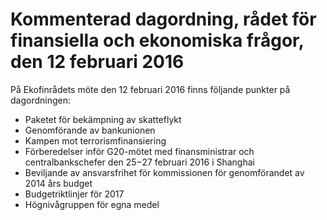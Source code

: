 # Kommenterad dagordning, rådet för finansiella och ekonomiska frågor, den 12 februari 2016

På Ekofinrådets möte den 12 februari 2016 finns följande punkter på dagordningen:

* Paketet för bekämpning av skatteflykt
* Genomförande av bankunionen
* Kampen mot terrorismfinansiering
* Förberedelser inför G20-mötet med finansministrar och centralbankschefer den 25−27 februari 2016 i Shanghai
* Beviljande av ansvarsfrihet för kommissionen för genomförandet av 2014 års budget
* Budgetriktlinjer för 2017
* Högnivågruppen för egna medel
